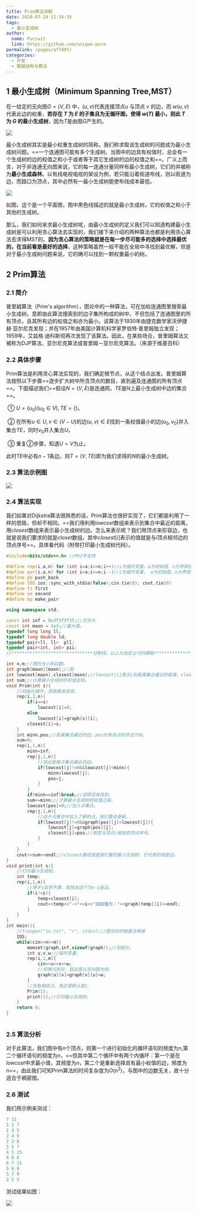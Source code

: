 ```yaml
---
title: Prim算法详解
date: 2020-07-29 11:34:35
tags: 
  - 最小生成树
author: 
  name: Pursuit
  link: https://github.com/unique-pure
permalink: /pages/affd0f/
categories: 
  - 开发
  - 数据结构与算法
---
```


## 1 最小生成树（Minimum Spanning Tree,MST）

在一给定的无向图$G = (V, E)$ 中，$(u, v)$代表连接顶点$u$ 与顶点 $v$ 的边，而 $w(u, v)$ 代表此边的权重，**若存在 $T$ 为 $E$ 的子集且为无循环图，使得 $w(T)$ 最小，则此 $T$ 为 $G$ 的最小生成树**，因为$T$是由图$G$产生的。

![](https://img-blog.csdnimg.cn/2020081109252713.png)


最小生成树其实是最小权重生成树的简称。我们称求取该生成树的问题成为最小生成树问题。==一个连通图可能有多个生成树。当图中的边具有权值时，总会有一个生成树的边的权值之和小于或者等于其它生成树的边的权值之和==。广义上而言，对于非连通无向图来说，它的每一连通分量同样有最小生成树，它们的并被称为**最小生成森林**。以有线电视电缆的架设为例，若只能沿着街道布线，则以街道为边，而路口为顶点，其中必然有一最小生成树能使布线成本最低。

![](https://imgconvert.csdnimg.cn/aHR0cHM6Ly91cGxvYWQud2lraW1lZGlhLm9yZy93aWtpcGVkaWEvY29tbW9ucy90aHVtYi9kL2QyL01pbmltdW1fc3Bhbm5pbmdfdHJlZS5zdmcvMzAwcHgtTWluaW11bV9zcGFubmluZ190cmVlLnN2Zy5wbmc?x-oss-process=image/format,png)

如图，这个是一个平面图，图中黑色线描述的就是最小生成树，它的权值之和小于其他的生成树。

那么，我们如何来求最小生成树呢，由最小生成树的定义我们可以知道构建最小生成树是可以利用贪心算法去实现的，我们接下来介绍的两种算法也都是利用贪心算法去求得$MST$的。**因为贪心算法的策略就是在每一步尽可能多的选择中选择最优的，在当前看是最好的选择**，这种策略虽然一般不能在全局中寻找到最优解，但是对于最小生成树问题来说，它的确可以找到一颗权重最小的树。

## 2 Prim算法

### 2.1 简介

普里姆算法（Prim's algorithm），图论中的一种算法，可在加权连通图里搜索最小生成树。意即由此算法搜索到的边子集所构成的树中，不但包括了连通图里的所有顶点，且其所有边的权值之和亦为最小。该算法于1930年由捷克数学家沃伊捷赫·亚尔尼克发现；并在1957年由美国计算机科学家罗伯特·普里姆独立发现；1959年，艾兹格·迪科斯彻再次发现了该算法。因此，在某些场合，普里姆算法又被称为DJP算法、亚尔尼克算法或普里姆－亚尔尼克算法。（来源于维基百科）

### 2.2 具体步骤

Prim算法是利用贪心算法实现的，我们确定根节点，从这个结点出发。普里姆算法按照以下步骤==逐步扩大树中所含顶点的数目，直到遍及连通图的所有顶点==。下面描述我们==假设$N=(V,E)$是连通网，$TE$是$N$上最小生成树中边的集合==。

​	①  $U=\{u_0\}(u_0∈V) ,TE= \{\}$。

​    ②  在所有$u∈U,v∈(V-U)$的边$(u,v)∈E$找到一条权值最小的边$(u_0,v_0)$并入集合$TE$，同时$v_0$并入集合$U$。

​	③  重复②步骤，知道$U=V$为止。

此时$TE$中必有$n-1$条边，则$T=(V,TE)$即为我们求得的$N$的最小生成树。

### 2.3 算法示例图
![](https://img-blog.csdnimg.cn/20210322125136390.png?x-oss-process=image/watermark,type_ZmFuZ3poZW5naGVpdGk,shadow_10,text_aHR0cHM6Ly9ibG9nLmNzZG4ubmV0L2h6ZjA3MDE=,size_16,color_FFFFFF,t_70#pic_center)


### 2.4 算法实现

我们如果对Dijkstra算法很熟悉的话，Prim算法也很好实现了，它们都是利用了一样的思路，但却不相同。==我们用利用$lowcost$数组来表示到集合中最近的距离，用$closest$数组来表示最小生成树的边。怎么来表示呢？我们用顶点来形容边，也就是说我们要求的就是$closet$数组。其中$closest[i]$表示的值就是与$i$顶点相邻边的顶点序号==。具体看代码（附带打印最小生成树代码）。

```cpp
#include<bits/stdc++.h>	//POJ不支持

#define rep(i,a,n) for (int i=a;i<=n;i++)//i为循环变量，a为初始值，n为界限值，递增
#define per(i,a,n) for (int i=a;i>=n;i--)//i为循环变量， a为初始值，n为界限值，递减。
#define pb push_back
#define IOS ios::sync_with_stdio(false);cin.tie(0); cout.tie(0)
#define fi first
#define se second
#define mp make_pair

using namespace std;

const int inf = 0x3f3f3f3f;//无穷大
const int maxn = 1e3;//最大值。
typedef long long ll;
typedef long double ld;
typedef pair<ll, ll>  pll;
typedef pair<int, int> pii;
//*******************************分割线，以上为自定义代码模板***************************************//

int n,m;//图的大小和边数。
int graph[maxn][maxn];//图
int lowcost[maxn],closest[maxn];//lowcost[i]表示i到距离集合最近的距离，closest[i]表示i与之相连边的顶点序号。
int sum;//计算最小生成树的权值总和。
void Prim(int s){
	//初始化操作，获取基本信息。
	rep(i,1,n){
		if(i==s)
			lowcost[i]=0;
		else
			lowcost[i]=graph[s][i];
		closest[i]=s;
	}
	int minn,pos;//距离集合最近的边，pos代表该点的终边下标。
	sum=0;
	rep(i,1,n){
		minn=inf;
		rep(j,1,n){
			//找出距离点集合最近的边。
			if(lowcost[j]!=0&&lowcost[j]<minn){
				minn=lowcost[j];
				pos=j;
			}
		}
		if(minn==inf)break;//说明没有找到。
		sum+=minn;//计算最小生成树的权值之和。
		lowcost[pos]=0;//加入点集合。
		rep(j,1,n){
			//由于点集合中加入了新的点，我们要去更新。
			if(lowcost[j]!=0&&graph[pos][j]<lowcost[j]){
				lowcost[j]=graph[pos][j];
				closest[j]=pos;//改变与顶点j相连的顶点序号。
			}
		}
	}
	cout<<sum<<endl;//closest数组就是我们要的最小生成树。它代表的就是边。
}
void print(int s){
	//打印最小生成树。
	int temp;
	rep(i,1,n){
		//等于s自然不算，故除去这个为n-1条边。
		if(i!=s){
			temp=closest[i];
			cout<<temp<<"->"<<i<<"边权值为："<<graph[temp][i]<<endl;
		}
	}
}
int main(){
	//freopen("in.txt", "r", stdin);//提交的时候要注释掉
	IOS;
	while(cin>>n>>m){
		memset(graph,inf,sizeof(graph));//初始化。
		int u,v,w;//临时变量。
		rep(i,1,m){
			cin>>u>>v>>w;
			//视情况而论，我这里以无向图为例。
			graph[u][v]=graph[v][u]=w;
		}
		//任取根结点，我这里默认取1.
		Prim(1);
		print(1);//打印最小生成树。
	}
	return 0;
}



```
### 2.5 算法分析
对于此算法，我们图中有$n$个顶点，则第一个进行初始化的循环语句的频度为$n$,第二个循环语句的频度为$n$，==但其中第二个循环中有两个内循环：第一个是在$lowcost$中求最小值，其频度为$n$，第二个是重新选择具有最小权值的边，频度为$n$==，由此我们可知Prim算法的时间复杂度为$O(n^2)$，与图中的边数无关，故十分适合于稠密图。
### 2.6 测试
我们用示例来测试：

```cpp
7 11
1 2 7
1 4 5
2 4 9
2 3 8
2 5 7
4 5 15
4 6 6
6 7 11
5 6 8
5 7 9
3 5 5
```
测试结果如图：

![](https://img-blog.csdnimg.cn/20200811095845614.png?x-oss-process=image/watermark,type_ZmFuZ3poZW5naGVpdGk,shadow_10,text_aHR0cHM6Ly9ibG9nLmNzZG4ubmV0L2h6ZjA3MDE=,size_16,color_FFFFFF,t_70)